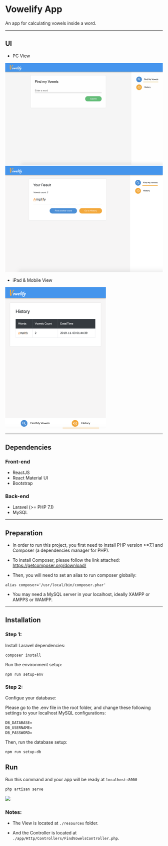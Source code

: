 # Vowelify App

An app for calculating vowels inside a word.

---

## UI

- PC View
<img alt='screenshot-pc' src="./public/images/screenshot-pc.png" width=550>
<img alt='screenshot-pc' src="./public/images/screenshot-pc2.png" width=550>


- iPad & Mobile View
<img alt='screenshot-responssive' src="./public/images/screenshot-responsive.png" height=450>


---
## Dependencies

### Front-end
- ReactJS
- React Material UI
- Bootstrap

### Back-end
- Laravel (>= PHP 7.1)
- MySQL

---
## Preparation

- In order to run this project, you first need to install PHP version >=7.1 and Composer (a dependencies manager for PHP).

- To install Composer, please follow the link attached: https://getcomposer.org/download/

- Then, you will need to set an alias to run composer globally:
```
alias composer='/usr/local/bin/composer.phar'
```

- You may need a MySQL server in your localhost, ideally XAMPP or AMPPS or WAMPP.

---

## Installation

### Step 1:
Install Laravel dependencies:
```
composer install
```

Run the environment setup:

```
npm run setup-env
```

### Step 2: 
Configue your database:

Please go to the .env file in the root folder, and change these following settings to your localhost MySQL configurations:

```
DB_DATABASE=
DB_USERNAME=
DB_PASSWORD=
```

Then, run the database setup:

```
npm run setup-db
```

## Run

Run this command and your app will be ready at `localhost:8000`

```
php artisan serve
```

<img src="https://camo.githubusercontent.com/a433ce3f26d063e5025d5090e92aed5452d4eafe/68747470733a2f2f6d656469612e67697068792e636f6d2f6d656469612f31324e55626b58367034784f4f342f67697068792e676966"/>


### Notes:
- The View is located at `./resources` folder.

- And the Controller is located at `./app/Http/Controllers/FindVowelsController.php`.




